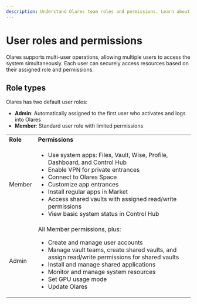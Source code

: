 ```yaml
---
description: Understand Olares team roles and permissions. Learn about administrator responsibilities, user access levels, and effective team management structures.
---
```

# User roles and permissions

Olares supports multi-user operations, allowing multiple users to access the system simultaneously. Each user can securely access resources based on their assigned role and permissions.

## Role types
Olares has two default user roles:
- **Admin**: Automatically assigned to the first user who activates and logs into Olares
- **Member**: Standard user role with limited permissions

<table>
    <tr>
        <td><b>Role</b></td>
        <td><b>Permissions</b></td>
    </tr>
    <tr>
        <td>Member</td>
        <td>
            <ul>
                <li>Use system apps: Files, Vault, Wise, Profile, Dashboard, and Control Hub</li>
                <li>Enable VPN for private entrances</li>
                <li>Connect to Olares Space</li>
                <li>Customize app entrances</li>
                <li>Install regular apps in Market</li>
                <li>Access shared vaults with assigned read/write permissions</li>
                <li>View basic system status in Control Hub</li>
            </ul>
        </td>
    </tr>
    <tr>
        <td>Admin</td>
        <td>
        All Member permissions, plus:
            <ul>
                <li>Create and manage user accounts</li>
                <li>Manage vault teams, create shared vaults, and assign read/write permissions for shared vaults</li>
                <li>Install and manage shared applications</li>
                <li>Monitor and manage system resources</li>
                <li>Set GPU usage mode</li>
                <li>Update Olares</li>
            </ul>
        </td>
    </tr>
</table>
